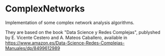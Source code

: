 # ComplexNetworks
Implementation of some complex network analysis algorithms.

They are based on the book "Data Science y Redes Complejas", publyshed by E. Vicente Cestero and A. Mateos Caballero, available in https://www.amazon.es/Data-Science-Redes-Complejas-Manuales/dp/8499612989

